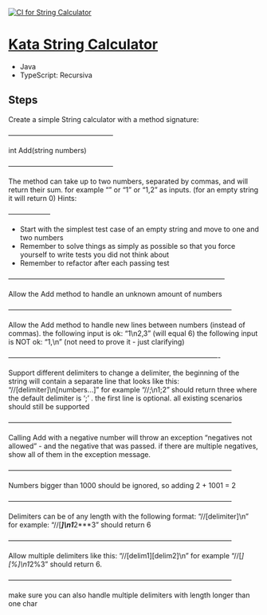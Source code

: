 [![CI for String Calculator](https://github.com/alu0101225296/kata-String-Calculator/actions/workflows/test.yaml/badge.svg)](https://github.com/alu0101225296/kata-String-Calculator/actions/workflows/test.yaml)
# [Kata String Calculator](https://osherove.com/tdd-kata-1)

- Java
- TypeScript: Recursiva

## Steps
Create a simple String calculator with a method signature:

———————————————

int Add(string numbers)

———————————————

The method can take up to two numbers, separated by commas, and will return their sum. 
for example “” or “1” or “1,2” as inputs.
(for an empty string it will return 0) 
Hints:

——————

 - Start with the simplest test case of an empty string and move to one and two numbers
 - Remember to solve things as simply as possible so that you force yourself to write tests you did not think about
 - Remember to refactor after each passing test

———————————————————————————————

Allow the Add method to handle an unknown amount of numbers

————————————————————————————————

Allow the Add method to handle new lines between numbers (instead of commas).
the following input is ok: “1\n2,3” (will equal 6)
the following input is NOT ok: “1,\n” (not need to prove it - just clarifying)

——————————————————————————————-

Support different delimiters
to change a delimiter, the beginning of the string will contain a separate line that looks like this: “//[delimiter]\n[numbers…]” for example “//;\n1;2” should return three where the default delimiter is ‘;’ .
the first line is optional. all existing scenarios should still be supported

————————————————————————————————

Calling Add with a negative number will throw an exception “negatives not allowed” - and the negative that was passed. 
if there are multiple negatives, show all of them in the exception message.

————————————————————————————————

Numbers bigger than 1000 should be ignored, so adding 2 + 1001 = 2

————————————————————————————————

Delimiters can be of any length with the following format: “//[delimiter]\n” for example: “//[***]\n1***2***3” should return 6

————————————————————————————————

Allow multiple delimiters like this: “//[delim1][delim2]\n” for example “//[*][%]\n1*2%3” should return 6.

————————————————————————————————

make sure you can also handle multiple delimiters with length longer than one char